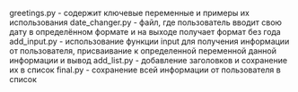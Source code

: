 greetings.py - содержит ключевые переменные и примеры их использования
date_changer.py - файл, где пользователь вводит свою дату в определённом формате и на выходе получает формат без года
add_input.py - использование функции input для получения информации от пользователя, присваивание к определенной переменной данной информации и вывод
add_list.py - добавление заголовков и сохранение их в список
final.py - сохранение всей информации от пользователя в список
